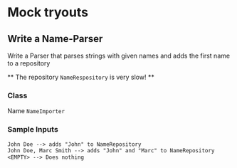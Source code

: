 # Mock tryouts

## Write a Name-Parser

Write a Parser that parses strings with given names and adds the first name to a repository

** The repository `NameRespository` is very slow! ** 

### Class
Name `NameImporter`

### Sample Inputs
```txt
John Doe --> adds "John" to NameRepository
John Doe, Marc Smith --> adds "John" and "Marc" to NameRepository
<EMPTY> --> Does nothing
```






